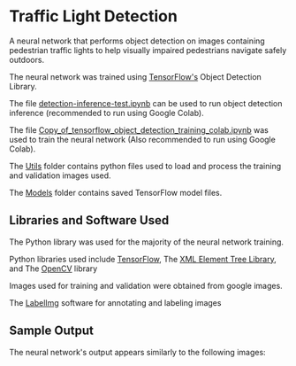# Traffic Light Detection

A neural network that performs object detection on images containing pedestrian traffic lights to help visually impaired pedestrians navigate safely outdoors.

The neural network was trained using [TensorFlow's](https://tensorflow.org) Object Detection Library.

The file [detection-inference-test.ipynb](utils/detection-inference-test.ipynb) can be used to run object detection inference (recommended to run using Google Colab).

The file [Copy_of_tensorflow_object_detection_training_colab.ipynb](utils/Copy_of_tensorflow_object_detection_training_colab.ipynb) was used to train the neural network (Also recommended to run using Google Colab).

The [Utils](utils) folder contains python files used to load and process the training and validation images used.

The [Models](models) folder contains saved TensorFlow model files.

## Libraries and Software Used

The Python library was used for the majority of the neural network training.

Python libraries used include [TensorFlow](https://tensorflow.org), The [XML Element Tree Library](https://docs.python.org/2/library/xml.etree.elementtree.html), and The [OpenCV](https://opencv.org/) library 

Images used for training and validation were obtained from google images.

The [LabelImg](https://pypi.org/project/labelImg/) software for annotating and labeling images

## Sample Output

The neural network's output appears similarly to the following images:
